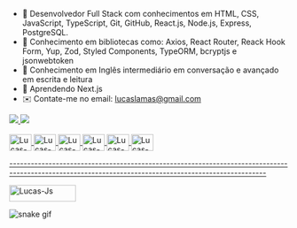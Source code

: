 - 🔭 Desenvolvedor Full Stack com conhecimentos em HTML, CSS, JavaScript, TypeScript, Git, GitHub, React.js, Node.js, Express, PostgreSQL.
- 👀 Conhecimento em bibliotecas como: Axios, React Router, Reack Hook Form, Yup, Zod, Styled Components, TypeORM, bcryptjs e jsonwebtoken
- 🌳 Conhecimento em Inglês intermediário em conversação e avançado em escrita e leitura
- 🌱 Aprendendo Next.js
- ✉️ Contate-me no email: lucaslamas@gmail.com

<div>
   <a href="https://github.com/lucaslamas-13">
   <img widht="42%" heigth="180em" src="https://github-readme-stats.vercel.app/api?username=lucaslamas-13&show_icons=true&theme=dracula&include_all_commits=true&count_private=true">
   <img widht="42%" heigth="180em" src="https://github-readme-stats.vercel.app/api/top-langs/?username=lucaslamas-13">
</div>

<div style="display: inline_block"><br>
   <img align="center" alt="Lucas-Js" height="30" width="40" src="https://cdn.jsdelivr.net/gh/devicons/devicon/icons/typescript/typescript-original.svg">
   <img align="center" alt="Lucas-Js" height="30" width="40" src="https://cdn.jsdelivr.net/gh/devicons/devicon/icons/javascript/javascript-original.svg">
   <img align="center" alt="Lucas-Js" height="30" width="40" src="https://cdn.jsdelivr.net/gh/devicons/devicon/icons/react/react-original.svg">
   <img align="center" alt="Lucas-Js" height="30" width="40" src="https://cdn.jsdelivr.net/gh/devicons/devicon/icons/css3/css3-original.svg">
   <img align="center" alt="Lucas-Js" height="30" width="40" src="https://cdn.jsdelivr.net/gh/devicons/devicon/icons/html5/html5-original.svg">
   <img align="center" alt="Lucas-Js" height="30" width="40" src="https://cdn.jsdelivr.net/gh/devicons/devicon/icons/git/git-original.svg">
</div> 

<span>------------------------------------------------------------------------------------------------------------------------------------------------------</span>

<div>
   <a href="https://www.linkedin.com/in/lucas-lamas-604296246/" target="_blank">
   <img align="center" alt="Lucas-Js" height="30" width="120" src="https://img.shields.io/badge/LinkedIn-0077B5?style=for-the-badge&logo=linkedin&logoColor=white">
   </a>
   
</div>
   
   ![snake gif](https://github.com/lucaslamas-13/lucaslamas-13/blob/output/github-contribution-grid-snake.svg)
